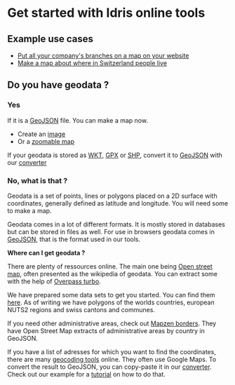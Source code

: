 # Get started with Idris online tools

## Example use cases

* [Put all your company's branches on a map on your website](/use-case-1)
* [Make a map about where in Switzerland people live](/use-case-2)

## Do you have geodata ?

### Yes

If it is a [GeoJSON](https://en.wikipedia.org/wiki/GeoJSON) file. You can make a map now. 

* Create an [image](../image-map)
* Or a [zoomable map](../zoomable-map)

If your geodata is stored as [WKT](https://en.wikipedia.org/wiki/Well-known_text), [GPX](https://en.wikipedia.org/wiki/GPS_Exchange_Format) or [SHP](https://en.wikipedia.org/wiki/Shapefile), convert it to [GeoJSON](https://en.wikipedia.org/wiki/GeoJSON) with our [converter](../convert)

### No, what is that ?

Geodata is a set of points, lines or polygons placed on a 2D surface with coordinates, generally defined as latitude and longitude. You will need some to make a map.

Geodata comes in a lot of different formats. It is mostly stored in databases but can be stored in files as well. For use in browsers geodata comes in [GeoJSON](https://en.wikipedia.org/wiki/GeoJSON), that is the format used in our tools.

**Where can I get geodata ?**

There are plenty of ressources online. The main one being [Open street map](https://www.openstreetmap.org), often presented as the wikipedia of geodata. You can extract some with the help of [Overpass turbo](http://overpass-turbo.eu/). 

We have prepared some data sets to get you started. You can find them [here](https://github.com/idris-maps/idris-geodata). As of writing we have polygons of the worlds countries, european NUTS2 regions and swiss cantons and communes.

If you need other administrative areas, check out [Mapzen borders](https://mapzen.com/data/borders/). They have Open Street Map extracts of administrative areas by country in GeoJSON.

If you have a list of adresses for which you want to find the coordinates, there are many [geocoding tools](https://www.google.ch/search?q=batch+geocoding) online. They often use Google Maps. To convert the result to GeoJSON, you can copy-paste it in our [converter](../convert). Check out our example for a [tutorial](/use-case-1) on how to do that.





